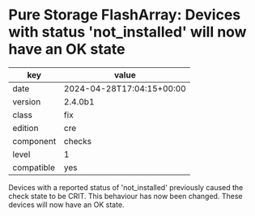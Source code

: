 [//]: # (werk v2)
# Pure Storage FlashArray: Devices with status 'not_installed' will now have an OK state

key        | value
---------- | ---
date       | 2024-04-28T17:04:15+00:00
version    | 2.4.0b1
class      | fix
edition    | cre
component  | checks
level      | 1
compatible | yes

Devices with a reported status of 'not_installed' previously caused the check state to be CRIT.
This behaviour has now been changed. These devices will now have an OK state.
